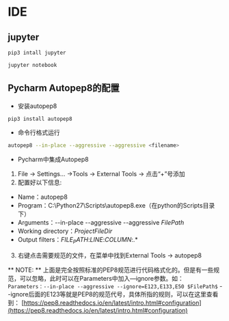 # IDE
## jupyter
```bash
pip3 intall jupyter 
```
```bash
jupyter notebook
```


## Pycharm Autopep8的配置
- 安装autopep8
```bash
pip3 install autopep8
```
- 命令行格式运行
```bash
autopep8 --in-place --aggressive --aggressive <filename>
```
- Pycharm中集成Autopep8
1. File -> Settings… ->Tools -> External Tools -> 点击“+”号添加
2. 配置好以下信息:
* Name：autopep8
* Program：C:\Python27\Scripts\autopep8.exe（在python的Scripts目录下）
* Arguments：--in-place --aggressive --aggressive $FilePath$
* Working directory：$ProjectFileDir$
* Output filters：$FILE_PATH$\:$LINE$\:$COLUMN$\:.*
3. 右键点击需要规范的文件，在菜单中找到External Tools -> autopep8

** NOTE: **
上面是完全按照标准的PEP8规范进行代码格式化的。但是有一些规范，可以忽略，此时可以在Parameters中加入—ignore参数。如：
`Parameters：--in-place --aggressive --ignore=E123,E133,E50 $FilePath$`
--ignore后面的E123等就是PEP8的规范代号，具体所指的规则，可以在这里查看到：
[https://pep8.readthedocs.io/en/latest/intro.html#configuration](https://pep8.readthedocs.io/en/latest/intro.html#configuration)

